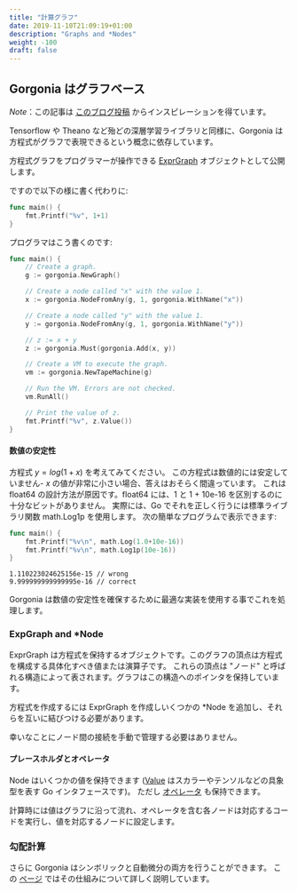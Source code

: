 ```yaml
---
title: "計算グラフ"
date: 2019-11-10T21:09:19+01:00
description: "Graphs and *Nodes"
weight: -100
draft: false
---
```


## Gorgonia はグラフベース

_Note_：この記事は [このブログ投稿](http://gopherdata.io/post/deeplearning_in_go_part_1/) からインスピレーションを得ています。

Tensorflow や Theano など殆どの深層学習ライブラリと同様に、Gorgonia は方程式がグラフで表現できるという概念に依存しています。

方程式グラフをプログラマーが操作できる [ExprGraph](/reference/exprgraph) オブジェクトとして公開します。

ですので以下の様に書く代わりに:

```go
func main() {
	fmt.Printf("%v", 1+1)
}
```

プログラマはこう書くのです:

```go
func main() {
	// Create a graph.
	g := gorgonia.NewGraph()

	// Create a node called "x" with the value 1.
	x := gorgonia.NodeFromAny(g, 1, gorgonia.WithName("x"))

	// Create a node called "y" with the value 1.
	y := gorgonia.NodeFromAny(g, 1, gorgonia.WithName("y"))

	// z := x + y
	z := gorgonia.Must(gorgonia.Add(x, y))

	// Create a VM to execute the graph.
	vm := gorgonia.NewTapeMachine(g)

	// Run the VM. Errors are not checked.
	vm.RunAll()

	// Print the value of z.
	fmt.Printf("%v", z.Value())
}
```

#### 数値の安定性

方程式 $y = log(1+x)$ を考えてみてください。
この方程式は数値的には安定していません- $x$ の値が非常に小さい場合、答えはおそらく間違っています。
これは float64 の設計方法が原因です。float64 には、1 と 1 + 10e-16 を区別するのに十分なビットがありません。
実際には、Go でそれを正しく行うには標準ライブラリ関数 math.Log1p を使用します。
次の簡単なプログラムで表示できます:

```go
func main() {
	fmt.Printf("%v\n", math.Log(1.0+10e-16))
	fmt.Printf("%v\n", math.Log1p(10e-16))
}
```

```text
1.110223024625156e-15 // wrong
9.999999999999995e-16 // correct
```

Gorgonia は数値の安定性を確保するために最適な実装を使用する事でこれを処理します。


### ExpGraph and *Node

ExprGraph は方程式を保持するオブジェクトです。このグラフの頂点は方程式を構成する具体化すべき値または演算子です。
これらの頂点は "ノード" と呼ばれる構造によって表されます。グラフはこの構造へのポインタを保持しています。

方程式を作成するには ExprGraph を作成しいくつかの *Node を追加し、それらを互いに結びつける必要があります。

幸いなことにノード間の接続を手動で管理する必要はありません。

#### プレースホルダとオペレータ

Node はいくつかの値を保持できます ([Value](/reference) はスカラーやテンソルなどの具象型を表す Go インタフェースです)。
ただし [オペレータ](/reference/operator) も保持できます。

計算時には値はグラフに沿って流れ、オペレータを含む各ノードは対応するコードを実行し、値を対応するノードに設定します。

### 勾配計算

さらに Gorgonia はシンボリックと自動微分の両方を行うことができます。
この [ページ](/about/differentiation) ではその仕組みについて詳しく説明しています。


